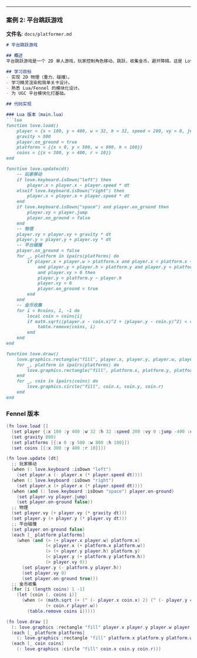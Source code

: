 
---

### 案例 2: 平台跳跃游戏

**文件名**: `docs/platformer.md`

```markdown
# 平台跳跃游戏

## 概述
平台跳跃游戏是一个 2D 单人游戏，玩家控制角色移动、跳跃，收集金币，避开障碍。这是 Love2D 的进阶项目，模拟 Roblox 平台跳跃游戏，适合学习物理和关卡设计。

## 学习目标
- 实现 2D 物理（重力、碰撞）。
- 学习精灵渲染和简单关卡设计。
- 熟悉 Lua/Fennel 的模块化设计。
- 为 UGC 平台模块化打基础。

## 代码实现

### Lua 版本（main.lua）
```lua
function love.load()
    player = {x = 100, y = 400, w = 32, h = 32, speed = 200, vy = 0, jump = -400}
    gravity = 800
    player.on_ground = true
    platforms = {{x = 0, y = 500, w = 800, h = 100}}
    coins = {{x = 300, y = 400, r = 10}}
end

function love.update(dt)
    -- 玩家移动
    if love.keyboard.isDown("left") then
        player.x = player.x - player.speed * dt
    elseif love.keyboard.isDown("right") then
        player.x = player.x + player.speed * dt
    end
    if love.keyboard.isDown("space") and player.on_ground then
        player.vy = player.jump
        player.on_ground = false
    end
    -- 物理
    player.vy = player.vy + gravity * dt
    player.y = player.y + player.vy * dt
    -- 平台碰撞
    player.on_ground = false
    for _, platform in ipairs(platforms) do
        if player.x + player.w > platform.x and player.x < platform.x + platform.w
            and player.y + player.h > platform.y and player.y < platform.y + platform.h
            and player.vy > 0 then
            player.y = platform.y - player.h
            player.vy = 0
            player.on_ground = true
        end
    end
    -- 金币收集
    for i = #coins, 1, -1 do
        local coin = coins[i]
        if math.sqrt((player.x - coin.x)^2 + (player.y - coin.y)^2) < coin.r + player.w then
            table.remove(coins, i)
        end
    end
end

function love.draw()
    love.graphics.rectangle("fill", player.x, player.y, player.w, player.h)
    for _, platform in ipairs(platforms) do
        love.graphics.rectangle("fill", platform.x, platform.y, platform.w, platform.h)
    end
    for _, coin in ipairs(coins) do
        love.graphics.circle("fill", coin.x, coin.y, coin.r)
    end
end


```

### Fennel 版本
```lua 
(fn love.load []
  (set player {:x 100 :y 400 :w 32 :h 32 :speed 200 :vy 0 :jump -400 :on-ground true})
  (set gravity 800)
  (set platforms [{:x 0 :y 500 :w 800 :h 100}])
  (set coins [{:x 300 :y 400 :r 10}]))

(fn love.update [dt]
  ;; 玩家移动
  (when (: love.keyboard :isDown "left")
    (set player.x (- player.x (* player.speed dt))))
  (when (: love.keyboard :isDown "right")
    (set player.x (+ player.x (* player.speed dt))))
  (when (and (: love.keyboard :isDown "space") player.on-ground)
    (set player.vy player.jump)
    (set player.on-ground false))
  ;; 物理
  (set player.vy (+ player.vy (* gravity dt)))
  (set player.y (+ player.y (* player.vy dt)))
  ;; 平台碰撞
  (set player.on-ground false)
  (each [_ platform platforms]
    (when (and (> (+ player.x player.w) platform.x)
               (< player.x (+ platform.x platform.w))
               (> (+ player.y player.h) platform.y)
               (< player.y (+ platform.y platform.h))
               (> player.vy 0))
      (set player.y (- platform.y player.h))
      (set player.vy 0)
      (set player.on-ground true)))
  ;; 金币收集
  (for [i (length coins) 1 -1]
    (let [coin (. coins i)]
      (when (< (math.sqrt (+ (^ (- player.x coin.x) 2) (^ (- player.y coin.y) 2)))
               (+ coin.r player.w))
        (table.remove coins i)))))

(fn love.draw []
  (: love.graphics :rectangle "fill" player.x player.y player.w player.h)
  (each [_ platform platforms]
    (: love.graphics :rectangle "fill" platform.x platform.y platform.w platform.h))
  (each [_ coin coins]
    (: love.graphics :circle "fill" coin.x coin.y coin.r)))

```